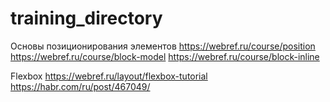 # training_directory

Основы позиционирования элементов
https://webref.ru/course/position
https://webref.ru/course/block-model
https://webref.ru/course/block-inline

Flexbox
https://webref.ru/layout/flexbox-tutorial
https://habr.com/ru/post/467049/
